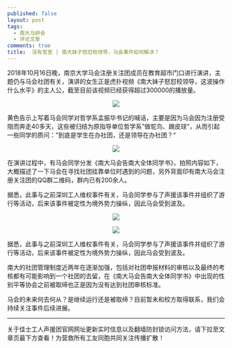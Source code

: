 ```yaml
---
published: false
layout: post
tags:
  - 南大马研会
  - 评论文章
comments: true
title:  没有官宣 | 南大妹子怒怼校领导，马会事件如何解决？ 
---
```



2018年10月16日晚，南京大学马会注册关注团成员在教育超市门口进行演讲，主题仍与马会社团有关，演讲的女生正是虎扑视频《南大妹子怒怼校领导，这波操作什么水平》的主人公，截至目前该视频已经获得超过300000的播放量。

<p align="center"><img src="https://www.superbed.cn/pic/5bc6b71c9dc6d67547338ce2"></p>


黄色告示上写着马会同学对哲学系孟振华书记的喊话，主要是因为马会因为注册受阻而奔走40多天，这些被归结为原指导单位哲学系”做鸵鸟、踢皮球“，从而引起一些同学的质问：”到底是学生在办社团，还是领导在办社团？“

<p align="center"><img src="https://www.superbed.cn/pic/5bc6c0ff9dc6d67547338cfb"></p>

在演讲过程中，有马会同学分发《南大马会告南大全体同学书》，拍照内容如下，大概描述了一下马会在寻找社团挂靠单位时遇到的问题，另外背面印有南大马会注册关注团的QQ群二维码，群内已有200余人。

据悉，此事与之前深圳工人维权事件有关，马会同学参与了声援该事件并组织了游行等活动，后来该事件被定性为境外势力操纵，因此马会受到波及。

<p align="center"><img src="https://www.superbed.cn/pic/5bc6c1449dc6d67547338d01"></p>

<p align="center"><img src="https://www.superbed.cn/pic/5bc6c16c9dc6d67547338d03"></p>


据悉，此事与之前深圳工人维权事件有关，马会同学参与了声援该事件并组织了游行等活动，后来该事件被定性为境外势力操纵，因此马会受到波及。

南大的社团管理制度近两年在逐渐加强，包括对社团申报材料的审核以及最终的考核都有可能影响到一个社团的去留，在《南大马会告南大全体同学书》中出现的性别平等协会之前被取缔也正是因为没有达到社团审核标准。

马会的未来何去何从？是继续运行还是被取缔？目前暂未和校方取得联系，我们会持续关注事件后续进展。


---
关于佳士工人声援团官网网址更新实时信息以及翻墙防封锁访问方法，请下拉至文章页最下方查看！为营救所有工友同胞共同关注传播扩散！
